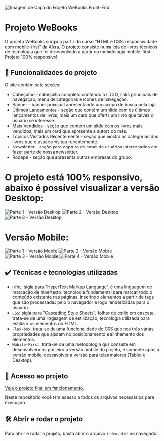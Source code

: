 ![Imagem de Capa do Projeto WeBooks Front-End](https://github.com/josewellingtonn/webooks/assets/152819590/0200523a-784c-448d-a5bb-76638c2db049)



# Projeto WeBooks

O projeto WeBooks surgiu a partir do curso "HTML e CSS: responsividade com mobile-first" da Alura. O projeto consiste numa loja de livros técnicos de tecnologia que foi desenvolvido a partir da metodologia mobile-first. Projeto 100% responsivo!

## 🔨 Funcionalidades do projeto

O site contém sete seções:

* Cabeçalho - cabeçalho completo contendo a LOGO, links principais de navegação, menu de categorias e ícones de navegação.
* Banner - banner principal apresentando um campo de busca pela loja.
* Últimos Lançamentos - seção que contém um slide com os últimos lançamentos de livros, mais um card que oferta um livro que talvez o usuário se interesse.
* Mais Vendidos - seção que contém um slide com os livros mais vendidos, mais um card que apresenta a autora do mês.
* Tópicos Visitados Recentemente - seção que mostra as categorias dos livros que o usuário visitou recentemente.
* Newsletter - seção para captura de email de usuários interessados em fazer parte de nossa newsletter.
* Rodapé - seção que apresenta outras empresas do grupo.

# O projeto está 100% responsivo, abaixo é possível visualizar a versão Desktop:

![Parte 1 - Versão Desktop](https://github.com/josewellingtonn/webooks/assets/152819590/f3999c5a-f667-4989-ad14-4408404e58c2)
![Parte 2 - Versão Desktop](https://github.com/josewellingtonn/webooks/assets/152819590/356badba-1343-4c7a-a83c-e17858d82428)
![Parte 3 - Versão Desktop](https://github.com/josewellingtonn/webooks/assets/152819590/7e69d9c0-fcf7-4e26-b930-5b6967478d7e)

# Versão Mobile:

![Parte 1 - Versão Mobile](https://github.com/josewellingtonn/webooks/assets/152819590/a56b069b-3c1b-4566-887f-93ad5f947042)
![Parte 2 - Versão Mobile](https://github.com/josewellingtonn/webooks/assets/152819590/819d457c-8077-429b-80cc-194ba110e322)
![Parte 3 - Versão Mobile](https://github.com/josewellingtonn/webooks/assets/152819590/00303e1a-460c-401b-80dd-cbc607d28b81)
![Parte 4 - Versão Mobile](https://github.com/josewellingtonn/webooks/assets/152819590/8042930a-7e24-45ce-a828-1dbe9f518d79)


## ✔️ Técnicas e tecnologias utilizadas

- `HTML`: sigla para "HyperText Markup Language", é uma linguagem de marcação de hipertexto, tecnologia fundamental para marcar todo o conteúdo existente nas páginas, inserindo elementos a partir de tags que são processadas pelo o navegador e logo renderizadas para o usuário.
- `CSS`: sigla para "Cascading Style Sheets", folhas de estilo em cascata, trata-se de uma linguagem de estilização, tecnologia utilizada para estilizar os elementos do HTML.
- `Flex-box`: trata-se de uma funcionalidade do CSS que nos trás várias propriedades que ajudam no posicionamento e alinhamento dos elementos.
- `Mobile-First`: trata-se de uma metodologia que consiste em desenvolvermos primeiro a versão mobile do projeto, e somente após a versão mobile, desenvolver a versão para telas maiores (Tablet e Desktop).

## 📁 Acesso ao projeto

[Veja o projeto final em funcionamento.](https://josewellingtonn.github.io/webooks/)

Neste repositório você tem acesso a todos os arquivos necessários para execução.

## 🛠️ Abrir e rodar o projeto

Para abrir e rodar o projeto, basta abrir o arquivo `index.html` no navegador.
